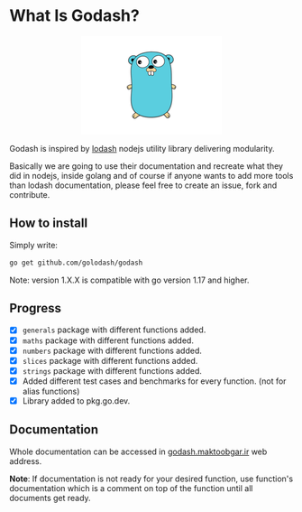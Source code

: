 # What Is Godash?

<p align="center">
<img src="images/golang.png"></img>
</p>

Godash is inspired by [lodash](https://github.com/lodash/lodash) nodejs utility library delivering modularity.

Basically we are going to use their documentation and recreate what they did in nodejs, inside golang and of course if anyone wants to add more tools than lodash documentation, please feel free to create an issue, fork and contribute.

## How to install

Simply write:
```bash
go get github.com/golodash/godash
```

Note: version 1.X.X is compatible with go version 1.17 and higher.

## Progress

- [X] `generals` package with different functions added.
- [X] `maths` package with different functions added.
- [X] `numbers` package with different functions added.
- [X] `slices` package with different functions added.
- [X] `strings` package with different functions added.
- [X] Added different test cases and benchmarks for every function. (not for alias functions)
- [X] Library added to pkg.go.dev.

## Documentation

Whole documentation can be accessed in [godash.maktoobgar.ir](https://godash.maktoobgar.ir) web address.

**Note**: If documentation is not ready for your desired function, use function's documentation which is a comment on top of the function until all documents get ready.
